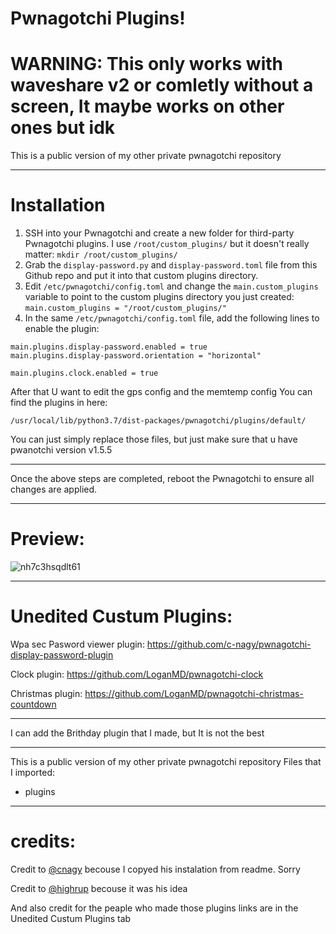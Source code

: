 # Pwnagotchi Plugins!
# WARNING: This only works with waveshare v2 or comletly without a screen, It maybe works on other ones but idk

This is a public version of my other private pwnagotchi repository

---------------
# Installation

1. SSH into your Pwnagotchi and create a new folder for third-party Pwnagotchi plugins. I use `/root/custom_plugins/` but it doesn't really matter: `mkdir /root/custom_plugins/`
1. Grab the `display-password.py` and `display-password.toml` file from this Github repo and put it into that custom plugins directory.
1. Edit `/etc/pwnagotchi/config.toml` and change the `main.custom_plugins` variable to point to the custom plugins directory you just created: `main.custom_plugins = "/root/custom_plugins/"`
1. In the same `/etc/pwnagotchi/config.toml` file, add the following lines to enable the plugin:
```
main.plugins.display-password.enabled = true
main.plugins.display-password.orientation = "horizontal"

main.plugins.clock.enabled = true
```
After that U want to edit the gps config and the memtemp config
You can find the plugins in here:
```
/usr/local/lib/python3.7/dist-packages/pwnagotchi/plugins/default/
```
You can just simply replace those files, but just make sure that u have pwanotchi version v1.5.5

---------------
Once the above steps are completed, reboot the Pwnagotchi to ensure all changes are applied.

----------------
# Preview:

![nh7c3hsqdlt61](https://user-images.githubusercontent.com/79835819/116106436-62635a80-a6b2-11eb-9a80-f64afd15f642.png)

----------------
# Unedited Custum Plugins:

Wpa sec Pasword viewer plugin: https://github.com/c-nagy/pwnagotchi-display-password-plugin

Clock plugin: https://github.com/LoganMD/pwnagotchi-clock

Christmas plugin: https://github.com/LoganMD/pwnagotchi-christmas-countdown

----------------
I can add the Brithday plugin that I made, but It is not the best

----------------
This is a public version of my other private pwnagotchi repository
Files that I imported:
* plugins
----------------
# credits:
Credit to [@cnagy](https://github.com/c-nagy) becouse I copyed his instalation from readme. Sorry

Credit to [@highrup](https://www.reddit.com/user/highrup/) becouse it was his idea

And also credit for the peaple who made those plugins links are in the Unedited Custum Plugins tab

